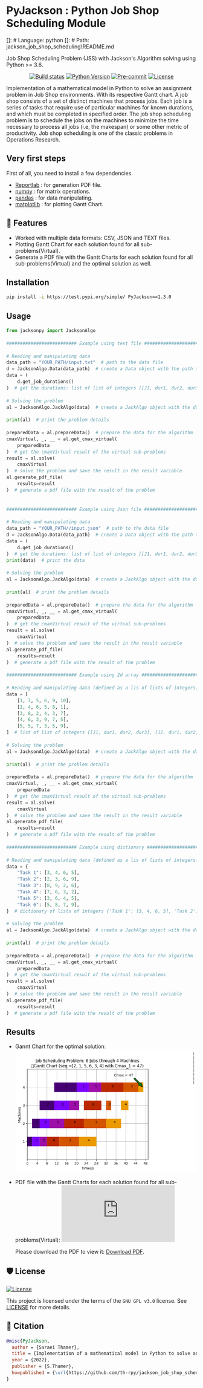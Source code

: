 # PyJackson : Python Job Shop Scheduling Module

[]: # Language: python
[]: # Path: jackson_job_shop_scheduling\README.md

Job Shop Scheduling Problem (JSS) with Jackson's Algorithm solving using Python >= 3.6.

<div align="center">

[![Build status](https://github.com/th-rpy/jackson_job_shop_scheduling/workflows/build/badge.svg?branch=master&event=push)](https://github.com/th-rpy/jackson_job_shop_scheduling/actions?query=workflow%3Abuild)
[![Python Version](https://img.shields.io/pypi/pyversions/jackson_job_shop_scheduling.svg)](https://test.pypi.org/project/PyJackson/1.3.0/)
[![Pre-commit](https://img.shields.io/badge/pre--commit-enabled-brightgreen?logo=pre-commit&logoColor=white)](https://github.com/th-rpy/jackson_job_shop_scheduling/blob/master/.pre-commit-config.yaml)
[![License](https://img.shields.io/github/license/th-rpy/jackson_job_shop_scheduling)](https://github.com/th-rpy/jackson_job_shop_scheduling/blob/master/LICENSE)

</div>

<p>
Implementation of a mathematical model in Python to solve an assignment problem in Job Shop environments. With its respective Gantt chart.
A job shop consists of a set of distinct machines that process jobs. Each job is a series of tasks that require use of particular machines for known durations, and which must be completed in specified order. The job shop scheduling problem is to schedule the jobs on the machines to minimize the time necessary to process all jobs (i.e, the makespan) or some other metric of productivity. Job shop scheduling is one of the classic problems in Operations Research.
</p>

## Very first steps

First of all, you need to install a few dependencies.

- [Reportlab](https://pypi.org/project/reportlab/) : for generation PDF file.
- [numpy](https://pypi.org/project/numpy/) : for matrix operations.
- [pandas](https://pypi.org/project/pandas/) : for data manipulating.
- [matplotlib](https://pypi.org/project/matplotlib/) : for plotting Gantt Chart.

## 🚀 Features

- Worked with multiple data formats: CSV, JSON and TEXT files.
- Plotting Gantt Chart for each solution found for all sub-problems(Virtual).
- Generate a PDF file with the Gantt Charts for each solution found for all sub-problems(Virtual) and the optimal solution as well.

## Installation

```bash
pip install -i https://test.pypi.org/simple/ PyJackson==1.3.0
```

## Usage

```python
from jacksonpy import JacksonAlgo

########################## Example using text file ##########################

# Reading and manipulating data
data_path = "YOUR_PATH/input.txt"  # path to the data file
d = JacksonAlgo.Data(data_path)  # create a Data object with the path to the data file
data = (
    d.get_job_durations()
)  # get the durations: list of list of integers [[J1, dur1, dur2, dur3], [J2, dur1, dur2, dur3] ...]

# Solving the problem
al = JacksonAlgo.JackAlgo(data)  # create a JackAlgo object with the data

print(al)  # print the problem details

preparedData = al.prepareData()  # prepare the data for the algorithm
cmaxVirtual, _, __ = al.get_cmax_virtual(
    preparedData
)  # get the cmaxVirtual result of the virtual sub-problems
result = al.solve(
    cmaxVirtual
)  # solve the problem and save the result in the result variable
al.generate_pdf_file(
    results=result
)  # generate a pdf file with the result of the problem


########################## Example using Json file ##########################

# Reading and manipulating data
data_path = "YOUR_PATH//input.json"  # path to the data file
d = JacksonAlgo.Data(data_path)  # create a Data object with the path to the data file
data = (
    d.get_job_durations()
)  # get the durations: list of list of integers [[J1, dur1, dur2, dur3], [J2, dur1, dur2, dur3] ...]
print(data)  # print the data

# Solving the problem
al = JacksonAlgo.JackAlgo(data)  # create a JackAlgo object with the data

print(al)  # print the problem details

preparedData = al.prepareData()  # prepare the data for the algorithm
cmaxVirtual, _, __ = al.get_cmax_virtual(
    preparedData
)  # get the cmaxVirtual result of the virtual sub-problems
result = al.solve(
    cmaxVirtual
)  # solve the problem and save the result in the result variable
al.generate_pdf_file(
    results=result
)  # generate a pdf file with the result of the problem

########################## Example using 2d array ##########################

# Reading and manipulating data (defined as a lis of lists of integers)
data = [
    [1, 7, 5, 6, 9, 10],
    [2, 4, 6, 5, 8, 1],
    [3, 8, 2, 4, 3, 7],
    [4, 6, 3, 9, 7, 5],
    [5, 5, 7, 3, 5, 9],
]  # list of list of integers [[J1, dur1, dur2, dur3], [J2, dur1, dur2, dur3] ...]

# Solving the problem
al = JacksonAlgo.JackAlgo(data)  # create a JackAlgo object with the data

print(al)  # print the problem details

preparedData = al.prepareData()  # prepare the data for the algorithm
cmaxVirtual, _, __ = al.get_cmax_virtual(
    preparedData
)  # get the cmaxVirtual result of the virtual sub-problems
result = al.solve(
    cmaxVirtual
)  # solve the problem and save the result in the result variable
al.generate_pdf_file(
    results=result
)  # generate a pdf file with the result of the problem

########################## Example using dictionary ##########################

# Reading and manipulating data (defined as a lis of lists of integers)
data = {
    "Task 1": [3, 4, 6, 5],
    "Task 2": [2, 3, 6, 9],
    "Task 3": [8, 9, 2, 6],
    "Task 4": [7, 6, 3, 2],
    "Task 5": [3, 6, 4, 5],
    "Task 6": [5, 8, 7, 9],
}  # dictionary of lists of integers {'Task 1': [3, 4, 6, 5], 'Task 2': [2, 3, 6, 9], ...}

# Solving the problem
al = JacksonAlgo.JackAlgo(data)  # create a JackAlgo object with the data

print(al)  # print the problem details

preparedData = al.prepareData()  # prepare the data for the algorithm
cmaxVirtual, _, __ = al.get_cmax_virtual(
    preparedData
)  # get the cmaxVirtual result of the virtual sub-problems
result = al.solve(
    cmaxVirtual
)  # solve the problem and save the result in the result variable
al.generate_pdf_file(
    results=result
)  # generate a pdf file with the result of the problem
```

## Results

- Gannt Chart for the optimal solution:
  ![Gantt Chart Output](https://github.com/th-rpy/jackson_job_shop_scheduling/blob/main/example/output/ImagesOutput/Gantt_Chart_virtual1_cmax_47.png)

- PDF file with the Gantt Charts for each solution found for all sub-problems(Virtual):
  <object data="https://github.com/th-rpy/jackson_job_shop_scheduling/blob/main/example/output/Algo_Cds_Output.pdf" type="application/pdf" width="700px" height="700px">
  <embed src="https://github.com/th-rpy/jackson_job_shop_scheduling/blob/main/example/output/Algo_Cds_Output.pdf">
    <p>Please download the PDF to view it: <a href="https://github.com/th-rpy/jackson_job_shop_scheduling/blob/main/example/output/Algo_Cds_Output.pdf">Download PDF</a>.</p>
  </embed>
  </object>

## 🛡 License

[![License](https://img.shields.io/github/license/th-rpy/jackson_job_shop_scheduling)](https://github.com/th-rpy/jackson_job_shop_scheduling/blob/master/LICENSE)

This project is licensed under the terms of the `GNU GPL v3.0` license. See [LICENSE](https://github.com/th-rpy/jackson_job_shop_scheduling/blob/master/LICENSE) for more details.

## 📃 Citation

```bibtex
@misc{PyJackson,
  author = {Saraei Thamer},
  title = {Implementation of a mathematical model in Python to solve an assignment problem in Job Shop environments. With its respective Gantt chart.},
  year = {2022},
  publisher = {S.Thamer},
  howpublished = {\url{https://github.com/th-rpy/jackson_job_shop_scheduling}}
}
```
